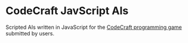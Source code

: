 # CodeCraft JavScript AIs

Scripted AIs written in JavaScript for the [CodeCraft programming game](www.codecraftgame.org) submitted by users.
